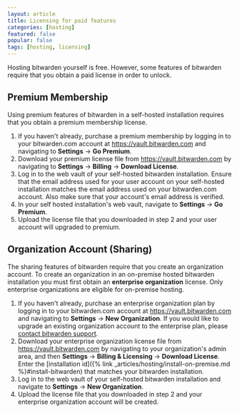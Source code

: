 ```yaml
---
layout: article
title: Licensing for paid features
categories: [hosting]
featured: false
popular: false
tags: [hosting, licensing]
---
```


Hosting bitwarden yourself is free. However, some features of bitwarden require that you obtain a paid license in order to unlock.

## Premium Membership

Using premium features of bitwarden in a self-hosted installation requires that you obtain a premium membership license.

1. If you haven't already, purchase a premium membership by logging in to your bitwarden.com account at <https://vault.bitwarden.com> and navigating to **Settings** &rarr; **Go Premium**.
2. Download your premium license file from <https://vault.bitwarden.com> by navigating to **Settings** &rarr; **Billing** &rarr; **Download License**.
3. Log in to the web vault of your self-hosted bitwarden installation. Ensure that the email address used for your user account on your self-hosted installation matches the email address used on your bitwarden.com account. Also make sure that your account's email address is verified.
4. In your self hosted installation's web vault, navigate to **Settings** &rarr; **Go Premium**.
5. Upload the license file that you downloaded in step 2 and your user account will upgraded to premium.

## Organization Account (Sharing)

The sharing features of bitwarden require that you create an organization account. To create an organization in an on-premise hosted bitwarden installation you must first obtain an **enterprise organization** license. Only enterprise organizations are eligible for on-premise hosting.

1. If you haven't already, purchase an enterprise organization plan by logging in to your bitwarden.com account at <https://vault.bitwarden.com> and navigating to **Settings** &rarr; **New Organization**. If you would like to upgrade an existing organization account to the enterprise plan, please [contact bitwarden support](https://bitwarden.com/contact).
2. Download your enterprise organization license file from <https://vault.bitwarden.com> by navigating to your organization's admin area, and then **Settings** &rarr; **Billing &amp; Licensing** &rarr; **Download License**. Enter the [installation id]({% link _articles/hosting/install-on-premise.md %}#install-bitwarden) that matches your bitwarden installation.
3. Log in to the web vault of your self-hosted bitwarden installation and navigate to **Settings** &rarr; **New Organization**.
5. Upload the license file that you downloaded in step 2 and your enterprise organization account will be created.
